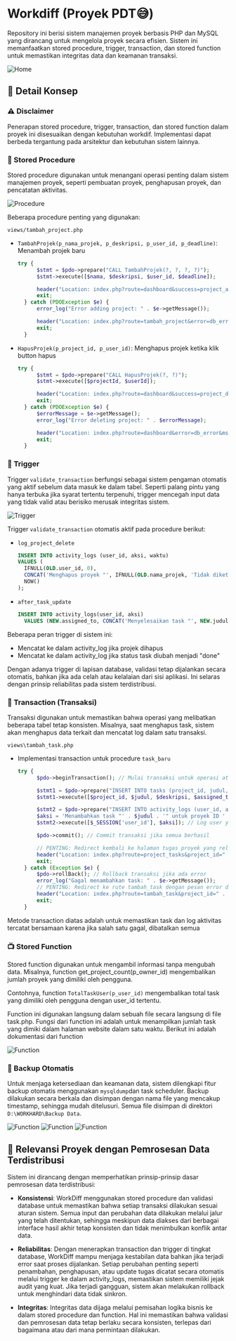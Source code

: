 # Workdiff (Proyek PDT😅)
Repository ini berisi sistem manajemen proyek berbasis PHP dan MySQL yang dirancang untuk mengelola proyek secara efisien. Sistem ini memanfaatkan stored procedure, trigger, transaction, dan stored function untuk memastikan integritas data dan keamanan transaksi.

![Home](assets/img/dashboard.png)

## 📌 Detail Konsep

### ⚠️ Disclaimer

Penerapan stored procedure, trigger, transaction, dan stored function dalam proyek ini disesuaikan dengan kebutuhan workdif. Implementasi dapat berbeda tergantung pada arsitektur dan kebutuhan sistem lainnya.

### 🧠 Stored Procedure 
Stored procedure digunakan untuk menangani operasi penting dalam sistem manajemen proyek, seperti pembuatan proyek, penghapusan proyek, dan pencatatan aktivitas.

![Procedure](assets/img/procedure.png)

Beberapa procedure penting yang digunakan:

`views/tambah_project.php`
* `TambahProjek(p_nama_projek, p_deskripsi, p_user_id, p_deadline)`: Menambah projek baru
  ```php
  try {
        $stmt = $pdo->prepare("CALL TambahProjek(?, ?, ?, ?)");
        $stmt->execute([$nama, $deskripsi, $user_id, $deadline]);

        header("Location: index.php?route=dashboard&success=project_added");
        exit;
    } catch (PDOException $e) {
        error_log("Error adding project: " . $e->getMessage());

        header("Location: index.php?route=tambah_project&error=db_error&msg=" . urlencode($e->getMessage()));
        exit;
    }
  ```
* `HapusProjek(p_project_id, p_user_id)`: Menghapus projek ketika klik button hapus
  ```php
  try {
        $stmt = $pdo->prepare("CALL HapusProjek(?, ?)");
        $stmt->execute([$projectId, $userId]);

        header("Location: index.php?route=dashboard&success=project_deleted");
        exit;
    } catch (PDOException $e) {
        $errorMessage = $e->getMessage();
        error_log("Error deleting project: " . $errorMessage);

        header("Location: index.php?route=dashboard&error=db_error&msg=" . urlencode($errorMessage));
        exit;
    }
  ```


### 🚨 Trigger
Trigger `validate_transaction` berfungsi sebagai sistem pengaman otomatis yang aktif sebelum data masuk ke dalam tabel. Seperti palang pintu yang hanya terbuka jika syarat tertentu terpenuhi, trigger mencegah input data yang tidak valid atau berisiko merusak integritas sistem.

![Trigger](assets/img/trigger.png)

Trigger `validate_transaction` otomatis aktif pada procedure berikut:
* `log_project_delete`
  ```sql
  INSERT INTO activity_logs (user_id, aksi, waktu)
  VALUES (
    IFNULL(OLD.user_id, 0),
    CONCAT('Menghapus proyek "', IFNULL(OLD.nama_projek, 'Tidak diketahui'), '" (ID: ', OLD.id, ')'),
    NOW()
  );
  ```
* `after_task_update`
  ```sql
  INSERT INTO activity_logs(user_id, aksi)
    VALUES (NEW.assigned_to, CONCAT('Menyelesaikan task "', NEW.judul, '"'));
  ```

Beberapa peran trigger di sistem ini:
* Mencatat ke dalam activity_log jika projek dihapus
* Mencatat ke dalam activity_log jika status task diubah menjadi "done"

Dengan adanya trigger di lapisan database, validasi tetap dijalankan secara otomatis, bahkan jika ada celah atau kelalaian dari sisi aplikasi. Ini selaras dengan prinsip reliabilitas pada sistem terdistribusi.

### 🔄 Transaction (Transaksi)
Transaksi digunakan untuk memastikan bahwa operasi yang melibatkan beberapa tabel tetap konsisten. Misalnya, saat menghapus task, sistem akan menghapus data terkait dan mencatat log dalam satu transaksi.

`views\tambah_task.php`
* Implementasi transaction untuk procedure `task_baru`
  ```php
  try {
        $pdo->beginTransaction(); // Mulai transaksi untuk operasi atomik

        $stmt1 = $pdo->prepare("INSERT INTO tasks (project_id, judul, deskripsi, assigned_to, status, deadline) VALUES (?, ?, ?, ?, ?, ?)");
        $stmt1->execute([$project_id, $judul, $deskripsi, $assigned_to, $status, $deadline]);

        $stmt2 = $pdo->prepare("INSERT INTO activity_logs (user_id, aksi) VALUES (?, ?)");
        $aksi = 'Menambahkan task "' . $judul . '" untuk proyek ID ' . $project_id;
        $stmt2->execute([$_SESSION['user_id'], $aksi]); // Log user yang membuat task

        $pdo->commit(); // Commit transaksi jika semua berhasil

        // PENTING: Redirect kembali ke halaman tugas proyek yang relevan melalui router
        header("Location: index.php?route=project_tasks&project_id=" . htmlspecialchars($project_id) . "&success=task_added");
        exit;
    } catch (Exception $e) {
        $pdo->rollBack(); // Rollback transaksi jika ada error
        error_log("Gagal menambahkan task: " . $e->getMessage());
        // PENTING: Redirect ke rute tambah_task dengan pesan error database
        header("Location: index.php?route=tambah_task&project_id=" . htmlspecialchars($project_id) . "&error=db_error&msg=" . urlencode($e->getMessage()));
        exit;
    }

  ```
Metode transaction diatas adalah untuk memastikan task dan log aktivitas tercatat bersamaan karena jika salah satu gagal, dibatalkan semua


### 📺 Stored Function 
Stored function digunakan untuk mengambil informasi tanpa mengubah data. Misalnya, function get_project_count(p_owner_id) mengembalikan jumlah proyek yang dimiliki oleh pengguna.

Contohnya, function  `TotalTaskUser(p_user_id)` mengembalikan total task yang dimiliki oleh pengguna dengan user_id tertentu.

Function ini digunakan langsung dalam sebuah file secara langsung di file task.php. Fungsi dari function ini adalah untuk menampilkan jumlah task yang dimiki dalam halaman website dalam satu waktu. Berikut ini adalah dokumentasi dari function

![Function](assets/img/function.png)



### 🔄 Backup Otomatis
Untuk menjaga ketersediaan dan keamanan data, sistem dilengkapi fitur backup otomatis menggunakan `mysqldump`dan task scheduler. Backup dilakukan secara berkala dan disimpan dengan nama file yang mencakup timestamp, sehingga mudah ditelusuri. Semua file disimpan di direktori `D:\WORKHARD\Backup Data`.

![Function](assets/img/taskScheduler.png)
![Function](assets/img/fileBackup.png)
![Function](assets/img/scriptbackup.png)
 

## 🧩 Relevansi Proyek dengan Pemrosesan Data Terdistribusi
Sistem ini dirancang dengan memperhatikan prinsip-prinsip dasar pemrosesan data terdistribusi:
* **Konsistensi**: WorkDiff menggunakan stored procedure dan validasi database untuk memastikan bahwa setiap transaksi dilakukan sesuai aturan sistem. Semua input dan perubahan data dilakukan melalui jalur yang telah ditentukan, sehingga meskipun data diakses dari berbagai interface hasil akhir tetap konsisten dan tidak menimbulkan konflik antar data.

* **Reliabilitas**: Dengan menerapkan transaction dan trigger di tingkat database, WorkDiff mampu menjaga kestabilan data bahkan jika terjadi error saat proses dijalankan. Setiap perubahan penting seperti penambahan, penghapusan, atau update tugas dicatat secara otomatis melalui trigger ke dalam activity_logs, memastikan sistem memiliki jejak audit yang kuat. Jika terjadi gangguan, sistem akan melakukan rollback untuk menghindari data tidak sinkron.

* **Integritas**: Integritas data dijaga melalui pemisahan logika bisnis ke dalam stored procedure dan function. Hal ini memastikan bahwa validasi dan pemrosesan data tetap berlaku secara konsisten, terlepas dari bagaimana atau dari mana permintaan dilakukan.